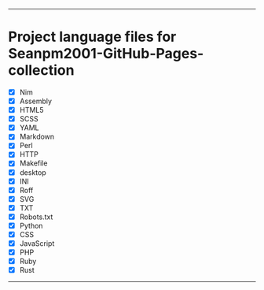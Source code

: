 
***

# Project language files for Seanpm2001-GitHub-Pages-collection

- [x] Nim
- [x] Assembly
- [x] HTML5
- [x] SCSS
- [x] YAML
- [x] Markdown
- [x] Perl
- [x] HTTP
- [x] Makefile
- [x] desktop
- [x] INI
- [x] Roff
- [x] SVG
- [x] TXT
- [x] Robots.txt
- [x] Python
- [x] CSS
- [x] JavaScript
- [x] PHP
- [x] Ruby
- [x] Rust

***
